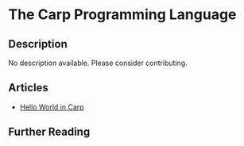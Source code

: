 # The Carp Programming Language

## Description

No description available. Please consider contributing.

## Articles

- [Hello World in Carp](https://sampleprograms.io/projects/hello-world/carp)

## Further Reading